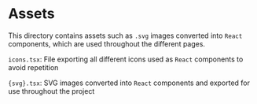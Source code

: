 # Assets

This directory contains assets such as `.svg` images converted into
`React` components, which are used throughout the different pages.

`icons.tsx`: File exporting all different icons used as `React` components to
avoid repetition

`{svg}.tsx`: SVG images converted into `React` components and exported for use
throughout the project
